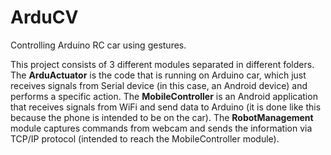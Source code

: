 # ArduCV

Controlling Arduino RC car using gestures.

This project consists of 3 different modules
separated in different folders. The __ArduActuator__ is the code that
is running on Arduino car, which just receives signals from Serial device
(in this case, an Android device) and performs a specific action. The 
__MobileController__ is an Android application that receives signals from WiFi
and send data to Arduino (it is done like this because the phone is intended to
be on the car). The __RobotManagement__ module captures commands from webcam and
sends the information via TCP/IP protocol (intended to reach the 
MobileController module). 